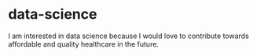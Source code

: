 # data-science
I am interested in data science because I would love to contribute towards affordable and quality healthcare in the future.
